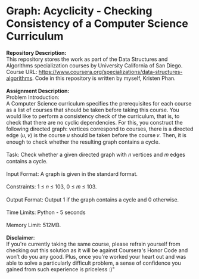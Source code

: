 # Graph: Acyclicity - Checking Consistency of a Computer Science Curriculum

__Repository Description:__
<br/>
This repository stores the work as part of the Data Structures and Algorithms specialization courses by University California of San Diego. Course URL: https://www.coursera.org/specializations/data-structures-algorithms. Code in this repository is written by myself, Kristen Phan.
<br/>
<br/>
__Assignment Description:__
<br/>
Problem Introduction:
<br/>
A Computer Science curriculum specifies the prerequisites for each course as a list of courses that should be
taken before taking this course. You would like to perform a consistency check of the curriculum, that is,
to check that there are no cyclic dependencies. For this, you construct the following directed graph: vertices
correspond to courses, there is a directed edge (𝑢, 𝑣) is the course 𝑢 should be taken before the course 𝑣.
Then, it is enough to check whether the resulting graph contains a cycle.
<br/>
<br/>
Task: Check whether a given directed graph with 𝑛 vertices and 𝑚 edges contains a cycle.
<br/>
<br/>
Input Format: A graph is given in the standard format.
<br/>
<br/>
Constraints: 1 ≤ 𝑛 ≤ 103, 0 ≤ 𝑚 ≤ 103.
<br/>
<br/>
Output Format: Output 1 if the graph contains a cycle and 0 otherwise.
<br/>
<br/>
Time Limits: Python - 5 seconds
<br/>
<br/>
Memory Limit: 512MB.
<br/>
<br/>
__Disclaimer__: 
<br/>
If you're currently taking the same course, please refrain yourself from checking out this solution as it will be against Coursera's Honor Code and won’t do you any good. Plus, once you're worked your heart out and was able to solve a particularly difficult problem, a sense of confidence you gained from such experience is priceless :)"
